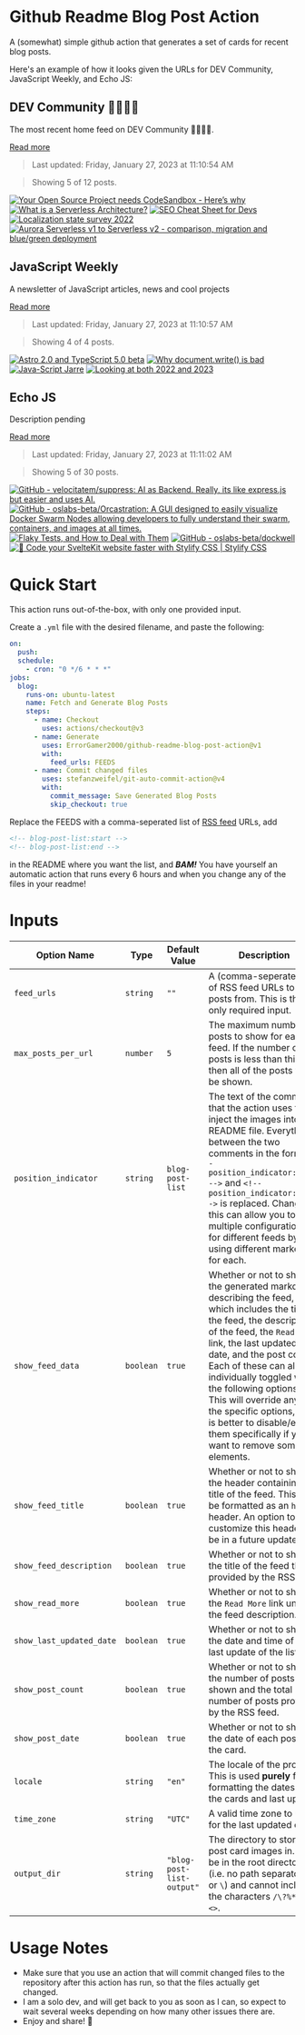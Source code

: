 # Github Readme Blog Post Action

A (somewhat) simple github action that generates a set of cards for recent blog posts.

Here's an example of how it looks given the URLs for DEV Community, JavaScript Weekly, and Echo JS:

<!-- post-list:start -->
## DEV Community 👩‍💻👨‍💻

The most recent home feed on DEV Community 👩‍💻👨‍💻.

[Read more](https://dev.to)
> Last updated: Friday, January 27, 2023 at 11:10:54 AM

> Showing 5 of 12 posts.

[![Your Open Source Project needs CodeSandbox - Here’s why](https://raw.githubusercontent.com/ErrorGamer2000/github-readme-blog-post-action/main/generated_files/DEV_Community_👩‍💻👨‍💻/Your_Open_Source_Project_needs_CodeSandbox_-_Here’s_why.svg)](https://dev.to/codesandboxio/your-open-source-project-needs-codesandbox-heres-why-1cn1)
[![What is a Serverless Architecture?](https://raw.githubusercontent.com/ErrorGamer2000/github-readme-blog-post-action/main/generated_files/DEV_Community_👩‍💻👨‍💻/What_is_a_Serverless_Architecture_.svg)](https://dev.to/elviskim18/what-is-a-serverless-architecture-ci6)
[![SEO Cheat Sheet for Devs](https://raw.githubusercontent.com/ErrorGamer2000/github-readme-blog-post-action/main/generated_files/DEV_Community_👩‍💻👨‍💻/SEO_Cheat_Sheet_for_Devs.svg)](https://dev.to/chetanam/seo-cheat-sheet-for-devs-2kca)
[![Localization state survey 2022](https://raw.githubusercontent.com/ErrorGamer2000/github-readme-blog-post-action/main/generated_files/DEV_Community_👩‍💻👨‍💻/Localization_state_survey_2022.svg)](https://dev.to/localizely/localization-state-survey-2022-h2i)
[![Aurora Serverless v1 to Serverless v2 - comparison, migration and blue/green deployment](https://raw.githubusercontent.com/ErrorGamer2000/github-readme-blog-post-action/main/generated_files/DEV_Community_👩‍💻👨‍💻/Aurora_Serverless_v1_to_Serverless_v2_-_comparison__migration_and_blue_green_deployment.svg)](https://dev.to/aws-builders/aurora-serverless-v1-to-serverless-v2-comparison-migration-and-bluegreen-deployment-4aa8)


## JavaScript Weekly

A newsletter of JavaScript articles, news and cool projects

[Read more](https://javascriptweekly.com/)
> Last updated: Friday, January 27, 2023 at 11:10:57 AM

> Showing 4 of 4 posts.

[![Astro 2.0 and TypeScript 5.0 beta](https://raw.githubusercontent.com/ErrorGamer2000/github-readme-blog-post-action/main/generated_files/JavaScript_Weekly/Astro_2.0_and_TypeScript_5.0_beta.svg)](https://javascriptweekly.com/issues/623)
[![Why document.write() is bad](https://raw.githubusercontent.com/ErrorGamer2000/github-readme-blog-post-action/main/generated_files/JavaScript_Weekly/Why_document.write()_is_bad.svg)](https://javascriptweekly.com/issues/622)
[![Java-Script Jarre](https://raw.githubusercontent.com/ErrorGamer2000/github-readme-blog-post-action/main/generated_files/JavaScript_Weekly/Java-Script_Jarre.svg)](https://javascriptweekly.com/issues/621)
[![Looking at both 2022 and 2023](https://raw.githubusercontent.com/ErrorGamer2000/github-readme-blog-post-action/main/generated_files/JavaScript_Weekly/Looking_at_both_2022_and_2023.svg)](https://javascriptweekly.com/issues/620)


## Echo JS

Description pending

[Read more](
http://www.echojs.com
)
> Last updated: Friday, January 27, 2023 at 11:11:02 AM

> Showing 5 of 30 posts.

[![GitHub - velocitatem/suppress: AI as Backend. Really, its like express.js but easier and uses AI.](https://raw.githubusercontent.com/ErrorGamer2000/github-readme-blog-post-action/main/generated_files/_Echo_JS_/GitHub_-_velocitatem_suppress__AI_as_Backend._Really__its_like_express.js_but_easier_and_uses_AI..svg)](https://github.com/velocitatem/suppress)
[![GitHub - oslabs-beta/Orcastration: A GUI designed to easily visualize Docker Swarm Nodes allowing developers to fully understand their swarm, containers, and images at all times.](https://raw.githubusercontent.com/ErrorGamer2000/github-readme-blog-post-action/main/generated_files/_Echo_JS_/GitHub_-_oslabs-beta_Orcastration__A_GUI_designed_to_easily_visualize_Docker_Swarm_Nodes_allowing_developers_to_fully_understand_their_swarm__containers__and_images_at_all_times..svg)](https://github.com/oslabs-beta/Orcastration)
[![Flaky Tests, and How to Deal with Them](https://raw.githubusercontent.com/ErrorGamer2000/github-readme-blog-post-action/main/generated_files/_Echo_JS_/Flaky_Tests__and_How_to_Deal_with_Them.svg)](https://dev.to/codux/flaky-tests-and-how-to-deal-with-them-2id2)
[![GitHub - oslabs-beta/dockwell](https://raw.githubusercontent.com/ErrorGamer2000/github-readme-blog-post-action/main/generated_files/_Echo_JS_/GitHub_-_oslabs-beta_dockwell.svg)](https://github.com/oslabs-beta/dockwell)
[![🚀 Code your SvelteKit website faster with Stylify CSS | Stylify CSS](https://raw.githubusercontent.com/ErrorGamer2000/github-readme-blog-post-action/main/generated_files/_Echo_JS_/🚀_Code_your_SvelteKit_website_faster_with_Stylify_CSS___Stylify_CSS.svg)](https://stylifycss.com/blog/code-your-sveltekit-website-faster-with-stylify-css)


<!-- post-list:end -->

# Quick Start

This action runs out-of-the-box, with only one provided input.

Create a `.yml` file with the desired filename, and paste the following:

```yml
on:
  push:
  schedule:
    - cron: "0 */6 * * *"
jobs:
  blog:
    runs-on: ubuntu-latest
    name: Fetch and Generate Blog Posts
    steps:
      - name: Checkout
        uses: actions/checkout@v3
      - name: Generate
        uses: ErrorGamer2000/github-readme-blog-post-action@v1
        with:
          feed_urls: FEEDS
      - name: Commit changed files
        uses: stefanzweifel/git-auto-commit-action@v4
        with:
          commit_message: Save Generated Blog Posts
          skip_checkout: true
```

Replace the FEEDS with a comma-seperated list of [RSS feed](https://rss.com/blog/how-do-rss-feeds-work/) URLs, add

```md
<!-- blog-post-list:start -->
<!-- blog-post-list:end -->
```

in the README where you want the list, and **_BAM!_** You have yourself an automatic action that runs every 6 hours and when you change any of the files in your readme!

# Inputs

<table>
  <thead>
    <tr>
      <th>Option Name</th>
      <th>Type</th>
      <th>Default Value</th>
      <th>Description</th>
    </tr>
  </thead>
  <tbody>
    <tr>
      <td><code>feed_urls</code></td>
      <td><code>string</code></td>
      <td><code>""</code></td>
      <td>A (comma-seperated) list of RSS feed URLs to load posts from. This is the only required input.</td>
    </tr>
    <tr>
      <td><code>max_posts_per_url</code></td>
      <td><code>number</code></td>
      <td><code>5</code></td>
      <td>The maximum number of posts to show for each feed. If the number of posts is less than this, then all of the posts will be shown.</td>
    </tr>
    <tr>
      <td><code>position_indicator</code></td>
      <td><code>string</code></td>
      <td><code>blog-post-list</code></td>
      <td>The text of the comments that the action uses to inject the images into the README file. Everything between the two comments in the form <code>&lt;!-- position_indicator:start --&gt;</code> and <code>&lt;!-- position_indicator:end --&gt;</code> is replaced. Changing this can allow you to use multiple configurations for different feeds by using different markers for each.</td>
    </tr>
    <tr>
      <td><code>show_feed_data</code></td>
      <td><code>boolean</code></td>
      <td><code>true</code></td>
      <td>Whether or not to show the generated markdown describing the feed, which includes the title of the feed, the description of the feed, the <code>Read More</code> link, the last updated date, and the post count. Each of these can also be individually toggled with the following options. This will override any of the specific options, so it is better to disable/enable them specifically if you want to remove some elements.</td>
    </tr>
    <tr>
      <td><code>show_feed_title</code></td>
      <td><code>boolean</code></td>
      <td><code>true</code></td>
      <td>Whether or not to show the header containing the title of the feed. This will be formatted as an <code>h2</code> header. An option to customize this header will be in a future update.</td>
    </tr>
    <tr>
      <td><code>show_feed_description</code></td>
      <td><code>boolean</code></td>
      <td><code>true</code></td>
      <td>Whether or not to show the title of the feed that is provided by the RSS feed.</td>
    </tr>
    <tr>
      <td><code>show_read_more</code></td>
      <td><code>boolean</code></td>
      <td><code>true</code></td>
      <td>Whether or not to show the <code>Read More</code> link under the feed description.</td>
    </tr>
    <tr>
      <td><code>show_last_updated_date</code></td>
      <td><code>boolean</code></td>
      <td><code>true</code></td>
      <td>Whether or not to show the date and time of the last update of the list.</td>
    </tr>
    <tr>
      <td><code>show_post_count</code></td>
      <td><code>boolean</code></td>
      <td><code>true</code></td>
      <td>Whether or not to show the number of posts shown and the total number of posts provided by the RSS feed.</td>
    </tr>
    <tr>
      <td><code>show_post_date</code></td>
      <td><code>boolean</code></td>
      <td><code>true</code></td>
      <td>Whether or not to show the date of each post on the card.</td>
    </tr>
    <tr>
      <td><code>locale</code></td>
      <td><code>string</code></td>
      <td><code>"en"</code></td>
      <td>The locale of the project. This is used <strong>purely</strong> for formatting the dates of the cards and last update.</td>
    </tr>
    <tr>
      <td><code>time_zone</code></td>
      <td><code>string</code></td>
      <td><code>"UTC"</code></td>
      <td>A valid time zone to use for the last updated date.</td>
    </tr>
    <tr>
      <td><code>output_dir</code></td>
      <td><code>string</code></td>
      <td><code>"blog-post-list-output"</code></td>
      <td>The directory to store the post card images in. Must be in the root directory (i.e. no path separators <code>/</code> or <code>\</code>) and cannot include the characters <code>/\?%*:|"&lt;&gt;</code>.</td>
    </tr>
<!--
    <tr>
      <td><code></code></td>
      <td><cde></cde></td>
      <td><code></code></td>
      <td></td>
    </tr>
-->
  </tbody>
</table>

# Usage Notes

- Make sure that you use an action that will commit changed files to the repository after this action has run, so that the files actually get changed.
- I am a solo dev, and will get back to you as soon as I can, so expect to wait several weeks depending on how many other issues there are.
- Enjoy and share! 🤗
